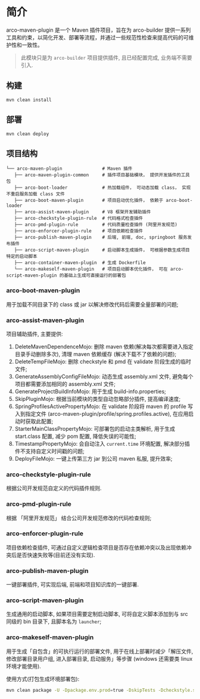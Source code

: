 # 简介

arco-maven-plugin 是一个 Maven 插件项目，旨在为 arco-builder 提供一系列工具和约束，以简化开发、部署等流程，并通过一些规范性检查来提高代码的可维护性和一致性。

> 此模块只是为 `arco-builder` 项目提供插件, 且已经配置完成, 业务端不需要引入.

## 构建

```
mvn clean install
```

## 部署

```
mvn clean deploy
```

## 项目结构

```
└── arco-maven-plugin               # Maven 插件
   ├── arco-maven-plugin-common     # 插件项目基础模块， 提供开发插件的工具包
   ├── arco-boot-loader             # 热加载组件， 可动态加载 class， 实现不重启服务加载 class 文件
   ├── arco-boot-maven-plugin       # 项目启动优化插件， 依赖于 arco-boot-loader
   ├── arco-assist-maven-plugin     # V8 框架开发辅助插件
   ├── arco-checkstyle-plugin-rule  # 代码格式检查插件
   ├── arco-pmd-plugin-rule         # 代码质量检查插件 (阿里开发规范)
   ├── arco-enforcer-plugin-rule    # 项目依赖检查插件
   ├── arco-publish-maven-plugin    # 后端, 前端, doc, springboot 服务发布插件
   ├── arco-script-maven-plugin     # 启动脚本生成插件， 可根据参数生成项目特定的启动脚本
   ├── arco-container-maven-plugin  # 生成 Dockerfile
   └── arco-makeself-maven-plugin   # 项目启动脚本优化插件， 可在 arco-script-maven-plugin 的基础上生成可直接运行的部署包
```

### arco-boot-maven-plugin

用于加载不同目录下的 class 或 jar 以解决修改代码后需要全量部署的问题;

### arco-assist-maven-plugin

项目辅助插件, 主要提供:

1. DeleteMavenDependenceMojo: 删除 maven 依赖(解决每次都需要进入指定目录手动删除多次), 清理 maven 依赖缓存 (解决下载不了依赖的问题);
2. DeleteTempFileMojo: 删除 checkstyle 和 pmd 在 validate 阶段生成的临时文件;
3. GenerateAssemblyConfigFileMojo: 动态生成 assembly.xml 文件, 避免每个项目都需要添加相同的 assembly.xml 文件;
4. GenerateProjectBuildInfoMojo: 用于生成 build-info.properties;
5. SkipPluginMojo: 根据当前模块的类型自动忽略部分插件, 提高编译速度;
6. SpringProfilesActivePropertyMojo: 在 validate 阶段将 maven 的 profile 写入到指定文件 (arco-maven-plugin/profile/spring.profiles.active),
   在应用启动时获取此配置;
7. StarterMainClassPropertyMojo: 可部署包的启动主类解析, 用于生成 start.class 配置, 减少 pom 配置, 降低失误的可能性;
8. TimestampPropertyMojo: 会自动注入 `current.time` 环境配置, 解决部分插件不支持自定义时间戳的问题;
9. DeployFileMojo: 一键上传第三方 jar 到公司 maven 私服, 提升效率;

### arco-checkstyle-plugin-rule

根据公司开发规范自定义的代码插件规则.

### arco-pmd-plugin-rule

根据 「阿里开发规范」 结合公司开发规范修改的代码检查规则;

### arco-enforcer-plugin-rule

项目依赖检查插件, 可通过自定义逻辑检查项目是否存在依赖冲突以及出现依赖冲突后是否快速失败等(目前还没有实现).

### arco-publish-maven-plugin

一键部署插件, 可实现后端, 前端和项目知识库的一键部署.

### arco-script-maven-plugin

生成通用的启动脚本, 如果项目需要定制启动脚本, 可将自定义脚本添加到与 src 同级的 bin 目录下, 且脚本名为 `launcher`;

### arco-makeself-maven-plugin

用于生成「自包含」的可执行运行的部署文件, 用于在线上部署时减少「解压文件, 修改部署目录用户组, 进入部署目录, 启动服务」等步骤 (windows 还需要类
linux 环境才能使用).

使用方式(打包生成环境部署包):

```bash
mvn clean package -U -Dpackage.env.prod=true -DskipTests -Dcheckstyle.skip=true -Dpmd.skip=true -Dmakeself.skip=false
```

